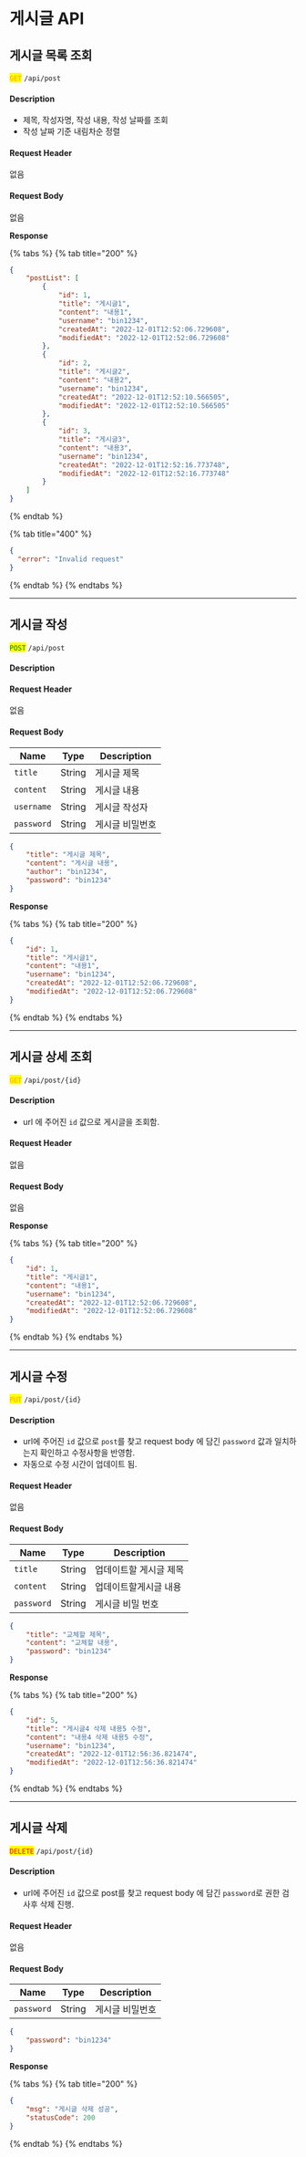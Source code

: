 # 게시글 API

## 게시글 목록 조회

<mark style="color:orange;">`GET`</mark> `/api/post`

#### Description

* 제목, 작성자명, 작성 내용, 작성 날짜를 조회
* 작성 날짜 기준 내림차순 정렬

#### Request Header
없음
#### Request Body
없음


**Response**

{% tabs %}
{% tab title="200" %}
```json
{
    "postList": [
        {
            "id": 1,
            "title": "게시글1",
            "content": "내용1",
            "username": "bin1234",
            "createdAt": "2022-12-01T12:52:06.729608",
            "modifiedAt": "2022-12-01T12:52:06.729608"
        },
        {
            "id": 2,
            "title": "게시글2",
            "content": "내용2",
            "username": "bin1234",
            "createdAt": "2022-12-01T12:52:10.566505",
            "modifiedAt": "2022-12-01T12:52:10.566505"
        },
        {
            "id": 3,
            "title": "게시글3",
            "content": "내용3",
            "username": "bin1234",
            "createdAt": "2022-12-01T12:52:16.773748",
            "modifiedAt": "2022-12-01T12:52:16.773748"
        }
    ]
}
```
{% endtab %}

{% tab title="400" %}
```json
{
  "error": "Invalid request"
}
```
{% endtab %}
{% endtabs %}

***

## 게시글 작성

<mark style="color:green;">`POST`</mark> `/api/post`

#### Description

#### Request Header
없음
#### Request Body

| Name       | Type   | Description |
| ---------- | ------ | ----------- |
| `title`    | String | 게시글 제목      |
| `content`  | String | 게시글 내용      |
| `username` | String | 게시글 작성자     |
| `password` | String | 게시글 비밀번호    |

```json
{
    "title": "게시글 제목",
    "content": "게시글 내용",
    "author": "bin1234",
    "password": "bin1234"
}
```

**Response**

{% tabs %}
{% tab title="200" %}
```json
{
    "id": 1,
    "title": "게시글1",
    "content": "내용1",
    "username": "bin1234",
    "createdAt": "2022-12-01T12:52:06.729608",
    "modifiedAt": "2022-12-01T12:52:06.729608"
}
```
{% endtab %}
{% endtabs %}

***

## 게시글 상세 조회

<mark style="color:orange;">`GET`</mark> `/api/post/{id}`

#### Description
- url 에 주어진 `id` 값으로 게시글을 조회함.

#### Request Header
없음

#### Request Body
없음

**Response**

{% tabs %}
{% tab title="200" %}
```json
{
    "id": 1,
    "title": "게시글1",
    "content": "내용1",
    "username": "bin1234",
    "createdAt": "2022-12-01T12:52:06.729608",
    "modifiedAt": "2022-12-01T12:52:06.729608"
}
```
{% endtab %}
{% endtabs %}

***

## 게시글 수정

<mark style="color:orange;">`PUT`</mark> `/api/post/{id}`

#### Description
- url에 주어진 `id` 값으로 `post`를 찾고 request body 에 담긴 `password` 값과 일치하는지 확인하고 수정사항을 반영함.
- 자동으로 수정 시간이 업데이트 됨.

#### Request Header
없음

#### Request Body

| Name       | Type   | Description   |
|------------| ------ |---------------|
| `title`    | String | 업데이트할  게시글 제목 |
| `content`  | String | 업데이트할게시글 내용   |
| `password` | String | 게시글 비밀 번호     |

```json
{
    "title": "교체할 제목",
    "content": "교체할 내용",
    "password": "bin1234"
}
```
**Response**

{% tabs %}
{% tab title="200" %}
```json
{
    "id": 5,
    "title": "게시글4 삭제 내용5 수정",
    "content": "내용4 삭제 내용5 수정",
    "username": "bin1234",
    "createdAt": "2022-12-01T12:56:36.821474",
    "modifiedAt": "2022-12-01T12:56:36.821474"
}
```
{% endtab %}
{% endtabs %}

***

## 게시글 삭제

<mark style="color:red;">`DELETE`</mark> `/api/post/{id}`

#### Description
- url에 주어진 `id` 값으로 post를 찾고 request body 에 담긴 `password`로 권한 검사후 삭제 진행.

#### Request Header
없음

#### Request Body
| Name | Type | Description  |
|----|-----|--------------|
|`password`|String|게시글 비밀번호|

```json
{
    "password": "bin1234"
}
```

**Response**

{% tabs %}
{% tab title="200" %}
```json
{
    "msg": "게시글 삭제 성공",
    "statusCode": 200
}
```
{% endtab %}
{% endtabs %}
